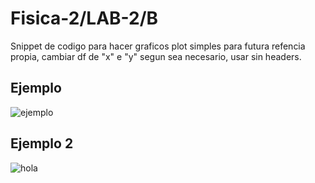 # Fisica-2/LAB-2/B
Snippet de codigo para hacer graficos plot simples para futura refencia propia, cambiar df de "x" e "y" segun sea necesario, usar sin headers.
## Ejemplo
![ejemplo](https://user-images.githubusercontent.com/100742706/195964395-5d58fca5-f9e0-42f2-91b0-42440cbfb9c3.png)

## Ejemplo 2
![hola](https://user-images.githubusercontent.com/100742706/195964434-693cdaad-3132-48e1-b66d-c1d0e2c3d00a.png)

